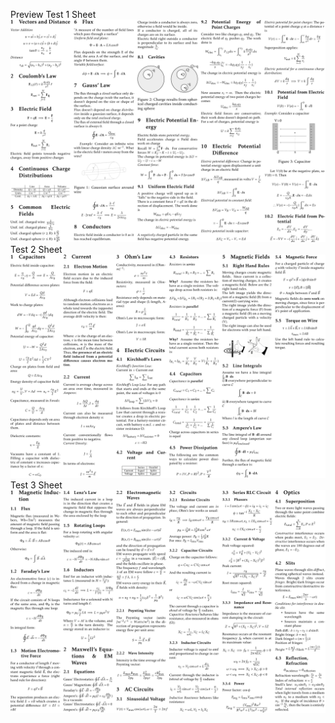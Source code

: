 Preview
Test 1 Sheet
![Physics 2 Page 1](https://github.com/maxfer1221/notes/blob/main/physics%202/preview/Physics_2_Notes-1.png)
Test 2 Sheet
![Physics 2 Page 2](https://github.com/maxfer1221/notes/blob/main/physics%202/preview/Physics_2_Notes-2.png)
Test 3 Sheet
![Physics 2 Page 3](https://github.com/maxfer1221/notes/blob/main/physics%202/preview/Physics_2_Notes-3.png)
